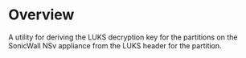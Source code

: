 # Overview

A utility for deriving the LUKS decryption key for the partitions on the SonicWall NSv appliance from the LUKS header for the partition. 
